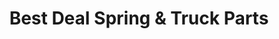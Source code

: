 ---
title: "Best Deal Spring & Truck Parts"
url: /salt-lake-city/best-deal-spring-and-truck-parts/
shop: car parts
---